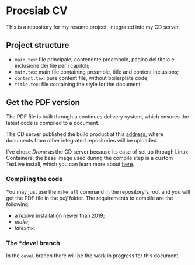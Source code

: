 # Procsiab CV

This is a repository for my resume project, integrated into my CD server.

## Project structure

- `main.tex`: file principale, contenente preambolo, pagina del titolo e inclusione dei file per i capitoli;
- `main.tex`: main file containing preamble, title and content inclusions;
- `content.tex`: pure content file, without boilerplate code;
- `title.tex`: file containing the style for the document.

## Get the PDF version

The PDF file is built through a continues delivery system, which ensures the latest code is compiled to a document.

The CD server published the build product at this [address](https://book.procsiab.cf), where documents from other integrated repositories will be uploaded.

I've chose *Drone* as the CD server because its ease of set up through Linux Containers; the base image used during the compile step is a custom TexLive install, which you can learn more about [here](https://github.com/Procsiab/texlive-it).

### Compiling the code

You may just use the `make all` command in the repository's root and you will get the PDF file in the *pdf* folder. The requirements to compile are the following:
- a *texlive* installation newer than 2019;
- *make*;
- *latexmk*.

### The ***devel** branch

In the `devel` branch there will be the work in progress for this document.
